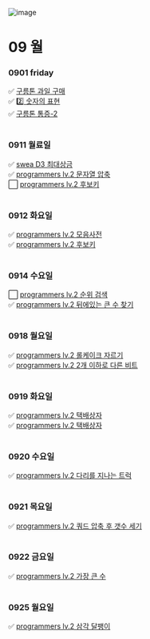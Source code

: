 ![image](https://github.com/8x15yz/Algorithm-Solutions/assets/87743473/8648b133-8b5f-4d72-abe7-e37e79fab035)


# 09 월

### 0901 friday
✅ [구름톤 과일 구매](goorm195697.py) <br>
✅ [2️⃣ 숫자의 표현](programers12924.py) <br>
✅ [구름톤 통증-2](goorm195693.py) <br>
<br>
### 0911 월료일
✅ [swea D3 최대상금](swea1244.py) <br>
✅ [programmers lv.2 문자열 압축](programmers60057.py) <br>
⬜ [programmers lv.2 후보키](programmers42890.py) <br>
<br>
### 0912 화요일
✅ [programmers lv.2 모음사전](programmers84512.py) <br>
✅ [programmers lv.2 후보키](programmers42890.py) <br>
<br>
### 0914 수요일
⬜ [programmers lv.2 순위 검색](programmers72412.py) <br>
✅ [programmers lv.2 뒤에있는 큰 수 찾기](programmers154539.py) <br>
<br>
### 0918 월요일
✅ [programmers lv.2 롤케이크 자르기](programmers132265.py) <br>
✅ [programmers lv.2 2개 이하로 다른 비트](programmers77885.py) <br>
<br>
### 0919 화요일
✅ [programmers lv.2 택배상자](programmers131704.py) <br>
✅ [programmers lv.2 택배상자](programmers131704.py) <br>
<br>
### 0920 수요일
✅ [programmers lv.2 다리를 지나는 트럭](programmers42583.py) <br>
<br>
### 0921 목요일
✅ [programmers lv.2 쿼드 압축 후 갯수 세기](programmers68936.py) <br>
<br>
### 0922 금요일
✅ [programmers lv.2 가장 큰 수](programmers42746.py) <br>
<br>
### 0925 월요일
✅ [programmers lv.2 삼각 달팽이](programmers68645.py) <br>
